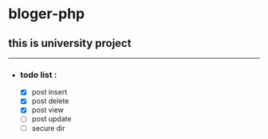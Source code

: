 # bloger-php
## this is university project

****
- ### todo list :
	- [x] post insert
	- [x] post delete
	- [x] post view
	- [ ] post update
	- [ ] secure dir
